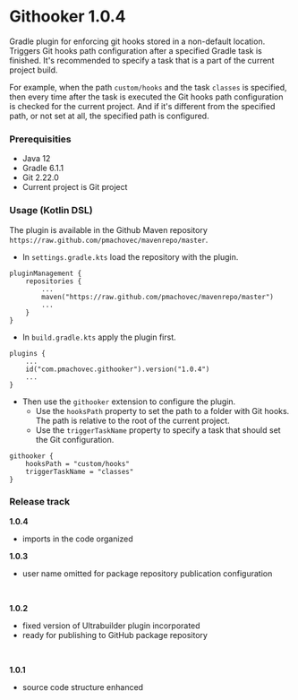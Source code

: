 # Githooker 1.0.4
Gradle plugin for enforcing git hooks stored in a non-default location. Triggers Git hooks path configuration after a specified Gradle task is finished. It's recommended to specify a task that is a part of the current project build.

For example, when the path `custom/hooks` and the task `classes` is specified, then every time after the task is executed the Git hooks path configuration is checked for the current project. And if it's different from the specified path, or not set at all, the specified path is configured.

### Prerequisities
* Java 12
* Gradle 6.1.1
* Git 2.22.0
* Current project is Git project

### Usage (Kotlin DSL)
The plugin is available in the Github Maven repository `https://raw.github.com/pmachovec/mavenrepo/master`.
* In `settings.gradle.kts` load the repository with the plugin.
```
pluginManagement {
    repositories {
        ...
        maven("https://raw.github.com/pmachovec/mavenrepo/master")
        ...
    }
}
```
* In `build.gradle.kts` apply the plugin first.
```
plugins {
    ...
    id("com.pmachovec.githooker").version("1.0.4")
    ...
}
```
* Then use the `githooker` extension to configure the plugin.
    - Use the `hooksPath` property to set the path to a folder with Git hooks. The path is relative to the root of the current project.
    - Use the `triggerTaskName` property to specify a task that should set the Git configuration. 
```
githooker {
    hooksPath = "custom/hooks"
    triggerTaskName = "classes"
}
```

### Release track
**1.0.4**
* imports in the code organized

**1.0.3**
* user name omitted for package repository publication configuration

<br/>

**1.0.2**
* fixed version of Ultrabuilder plugin incorporated
* ready for publishing to GitHub package repository

<br/>

**1.0.1**
* source code structure enhanced
